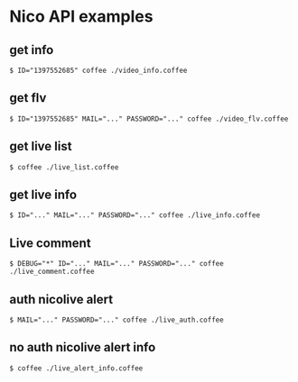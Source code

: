 # Nico API examples

## get info

```
$ ID="1397552685" coffee ./video_info.coffee
```

## get flv

```
$ ID="1397552685" MAIL="..." PASSWORD="..." coffee ./video_flv.coffee
```

## get live list

```
$ coffee ./live_list.coffee
```

## get live info

```
$ ID="..." MAIL="..." PASSWORD="..." coffee ./live_info.coffee
```

## Live comment

```
$ DEBUG="*" ID="..." MAIL="..." PASSWORD="..." coffee ./live_comment.coffee
```

## auth nicolive alert

```
$ MAIL="..." PASSWORD="..." coffee ./live_auth.coffee
```

## no auth nicolive alert info

```
$ coffee ./live_alert_info.coffee
```
